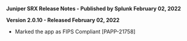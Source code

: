 **Juniper SRX Release Notes - Published by Splunk February 02, 2022**


**Version 2.0.10 - Released February 02, 2022**

* Marked the app as FIPS Compliant [PAPP-21758]